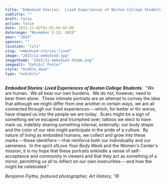 ```yaml
---
title: "Embodied Stories:  Lived Experiences of Boston College Students"
subtitle: ""
draft: false
active: false
date: 2015-11-02T01:01:00-04:00
daterange: "November 2-13, 2015"
year: "2015"
sponsor: ""
location: "lvl1"
slug: "embodied-stories-lived"
image: "2015/11-embodied.jpg"
imagethumb: "2015/11-embodied-thumb.png"
imagealt: "Exhibit Poster"
style: "middle_down"
type: "exhibits"
---
```


  <p><strong><em>Embodied Stories: Lived Experiences of Boston College Students</em></strong>.    "We are human.  We all bear our own burdens.  We do not, however, need   to bear them alone.  These intimate portraits are an attempt to convey   the idea that although we might differ from one another in certain ways,   we are all connected through our lived experiences---which, for better   or for worse, have shaped us into the people we are today.  Scars might   be a sign of something we've escaped and triumphed over; tattoos we   elect to have mark us, indelibly sharing something internal, externally;   our body shape and the color of our skin might participate in the pride   of a culture.  By nature of living as embodied humans, we collect and   grow into these marks---these identifiers---that reinforce both our   individuality and our sameness.  In the spirit of<em>Love Your Body Week</em> and   the Women's Center's mission, it is my hope that these portraits   enkindle a sense of self-acceptance and community in viewers and that   they act as something of a mirror, permitting us all to reflect on our   own insecurities---and how the might be celebrated." <br>
  </p>
  <p><em>Benjamin Flythe, featured photographer, Art History, '16</em></p>

<!--

Active:
    Yes (will appear on Exhibit's homepage)
    No (will not appear on Exhibit's homepage, but will appear in archives)

Gallery locations: 
    Burns Library (burns)
    Theology and Ministry Library (tml)
    O'Neill Level One (lvl1)
    O'Neill Level Three (lvl3)
    O'Neill Reading Room (reading)
    O'Neill Reading Room Back Wall (backwall)
    O'Neill Lobby (lobby)
    History Dept, Stokes Hall (stokes)
    Bapst Exhibits (bapsts)
    Archived Bapst Exhibits (bapstsarchive)
  
Need spaces for:

  Virtual Exhibits (virtual)
  Tip O'Neill (tiponeill)

Style:
    Poster on left, text on right (default)
    Poster on right, text on left (right)
    Poster large, centered above text (middle_top)
    Poster large, centered below text (middle_down)

Add'l images
    <img src="/theme/img/exhibits/XXXX/201X/00-XXXX.png" alt="words" class="float_left">
    <img src="/theme/img/exhibits/XXXX/201X/00-XXXX.png" alt="words" class="float_right">
    <img src="/theme/img/exhibits/XXXX/201X/00-XXXX.png" alt="words" class="center">

-->


